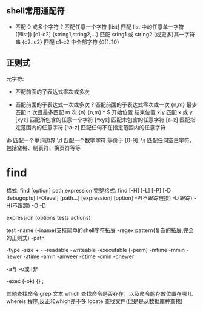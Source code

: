 ## shell常用通配符
* 匹配 0 或多个字符
? 匹配任意一个字符
[list] 匹配 list 中的任意单一字符 ([!list])  [c1-c2]
{string1,string2,...}   匹配 sring1 或 string2 (或更多)其一字符串
{c2..c2} 	匹配 c1-c2 中全部字符 如{1..10}

## 正则式
元字符:
* 匹配前面的子表达式零次或多次
+ 匹配前面的子表达式一次或多次
? 匹配前面的子表达式零次或一次
{n,m} 最少匹配 n 次且最多匹配 m 次 {n} {n,m}
^ $ 开始位置  结束位置
x|y   匹配 x 或 y
[xyz]   匹配所包含的任意一个字符
[^xyz]   匹配未包含的任意字符
[a-z]   匹配指定范围内的任意字符
[^a-z]  匹配任何不在指定范围内的任意字符

\b  匹配一个单词边界
\d  匹配一个数字字符.等价于 [0-9].
\s  匹配任何空白字符，包括空格、制表符、换页符等等




# find 
格式:     find  	[option]	path	expression
完整格式: find [-H] [-L] [-P] [-D debugopts] [-Olevel] [path...] [expression]
[option]
-P(不跟踪链接)  -L(跟踪)	-H(不跟踪)     -O	-D

expression (options  tests    actions)

test
-name (-iname)支持简单的shell字符拓展    -regex pattern(复杂的拓展,完全的正则式)
-path 

-type
-size  + -
-readable  -writeable  -executable (-perm)
-mtime -mmin -newer
-atime -amin -anweer
-ctime -cmin -cnewer

-a与  -o或   !非

-exec (-ok)  {} \;

其他查找命令
grep 文本
which 查找命令是否存在，以及命令的存放位置在哪儿
whereis 程序,反正和which差不多
locate 查找文件(但是是从数据库种查找)
